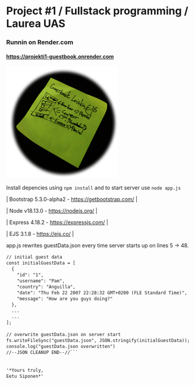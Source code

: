 # Project #1 / Fullstack programming / Laurea UAS


### Runnin on Render.com
#### https://projekti1-guestbook.onrender.com 

![Picture of EJS layout plan](public/img/sivuleiska.png)

Install depencies using `npm install` and to start server use `node app.js`

| Bootstrap 5.3.0-alpha2 - https://getbootstrap.com/ |

| Node v18.13.0 - https://nodejs.org/ |

| Express 4.18.2 - https://expressjs.com/ |

| EJS 3.1.8 - https://ejs.co/ |





app.js rewrites guestData.json every time server starts up on lines 5 -> 48.
```//--THIS IS FOR EASIER JSON CLEANUP BY RESTARTING SERVER--/
// initial guest data
const initialGuestData = [
  {
    "id": "1",
    "username": "Pam",
    "country": "Anguilla",
    "date": "Thu Feb 22 2007 22:28:32 GMT+0200 (FLE Standard Time)",
    "message": "How are you guys doing?"
  },
  ...
  ...
];

// overwrite guestData.json on server start
fs.writeFileSync("guestData.json", JSON.stringify(initialGuestData));
console.log("guestData.json overwritten")
//--JSON CLEANUP END--//```


'*Yours truly,
Eetu Siponen*'
